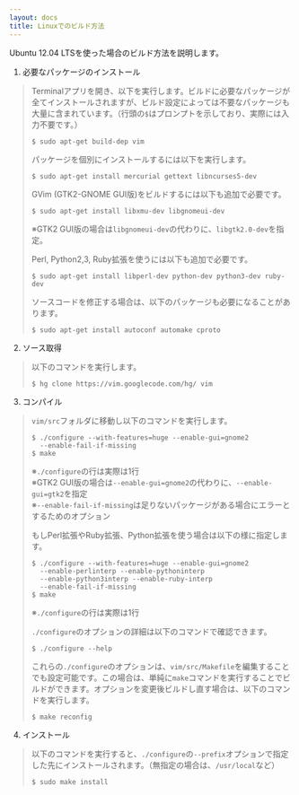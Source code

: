 ```yaml
---
layout: docs
title: Linuxでのビルド方法
---
```


Ubuntu 12.04 LTSを使った場合のビルド方法を説明します。

1. 必要なパッケージのインストール
>  Terminalアプリを開き、以下を実行します。ビルドに必要なパッケージが全てインストールされますが、ビルド設定によっては不要なパッケージも大量に含まれています。（行頭の`$`はプロンプトを示しており、実際には入力不要です。）
> 
>     $ sudo apt-get build-dep vim
> 
>  パッケージを個別にインストールするには以下を実行します。
> 
>     $ sudo apt-get install mercurial gettext libncurses5-dev
> 
>  GVim (GTK2-GNOME GUI版)をビルドするには以下も追加で必要です。
> 
>     $ sudo apt-get install libxmu-dev libgnomeui-dev
> 
>  ※GTK2 GUI版の場合は`libgnomeui-dev`の代わりに、`libgtk2.0-dev`を指定。
> 
>  Perl, Python2,3, Ruby拡張を使うには以下も追加で必要です。
> 
>     $ sudo apt-get install libperl-dev python-dev python3-dev ruby-dev
> 
>  ソースコードを修正する場合は、以下のパッケージも必要になることがあります。
> 
>     $ sudo apt-get install autoconf automake cproto

2. ソース取得
>  以下のコマンドを実行します。
> 
>     $ hg clone https://vim.googlecode.com/hg/ vim

3. コンパイル
>  `vim/src`フォルダに移動し以下のコマンドを実行します。
> 
>     $ ./configure --with-features=huge --enable-gui=gnome2
>       --enable-fail-if-missing
>     $ make
> 
>  ※`./configure`の行は実際は1行  
>  ※GTK2 GUI版の場合は`--enable-gui=gnome2`の代わりに、`--enable-gui=gtk2`を指定  
>  ※`--enable-fail-if-missing`は足りないパッケージがある場合にエラーとするためのオプション  
> 
>  もしPerl拡張やRuby拡張、Python拡張を使う場合は以下の様に指定します。
> 
>     $ ./configure --with-features=huge --enable-gui=gnome2
>       --enable-perlinterp --enable-pythoninterp
>       --enable-python3interp --enable-ruby-interp
>       --enable-fail-if-missing
>     $ make
> 
>  ※`./configure`の行は実際は1行
> 
>  `./configure`のオプションの詳細は以下のコマンドで確認できます。
> 
>     $ ./configure --help
> 
>  これらの`./configure`のオプションは、`vim/src/Makefile`を編集することでも設定可能です。この場合は、単純に`make`コマンドを実行することでビルドができます。オプションを変更後ビルドし直す場合は、以下のコマンドを実行します。
> 
>     $ make reconfig

4. インストール
>  以下のコマンドを実行すると、`./configure`の`--prefix`オプションで指定した先にインストールされます。（無指定の場合は、`/usr/local`など）
> 
>     $ sudo make install
